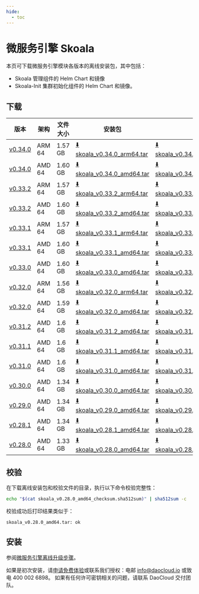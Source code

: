```yaml
---
hide:
  - toc
---
```


# 微服务引擎 Skoala

本页可下载微服务引擎模块各版本的离线安装包，其中包括：

- Skoala 管理组件的 Helm Chart 和镜像
- Skoala-Init 集群初始化组件的 Helm Chart 和镜像。

## 下载

| 版本 | 架构 | 文件大小 | 安装包 |  校验文件 | 更新日期   |
| --- | ----- | ----- | ------ | ------- | --------- |
| [v0.34.0](../../skoala/intro/release-notes.md) | ARM 64 | 1.57 GB | [:arrow_down: skoala_v0.34.0_arm64.tar](https://qiniu-download-public.daocloud.io/DaoCloud_Enterprise/skoala_v0.34.0_arm64.tar) | [:arrow_down: skoala_v0.34.0_arm64_checksum.sha512sum](https://qiniu-download-public.daocloud.io/DaoCloud_Enterprise/skoala_v0.34.0_arm64_checksum.sha512sum) | 2024-02-02 |
| [v0.34.0](../../skoala/intro/release-notes.md) | AMD 64 | 1.60 GB | [:arrow_down: skoala_v0.34.0_amd64.tar](https://qiniu-download-public.daocloud.io/DaoCloud_Enterprise/skoala_v0.34.0_amd64.tar) | [:arrow_down: skoala_v0.34.0_amd64_checksum.sha512sum](https://qiniu-download-public.daocloud.io/DaoCloud_Enterprise/skoala_v0.34.0_amd64_checksum.sha512sum) | 2024-02-02 |
| [v0.33.2](../../skoala/intro/release-notes.md) | ARM 64 | 1.57 GB | [:arrow_down: skoala_v0.33.2_arm64.tar](https://qiniu-download-public.daocloud.io/DaoCloud_Enterprise/skoala_v0.33.2_arm64.tar) | [:arrow_down: skoala_v0.33.2_arm64_checksum.sha512sum](https://qiniu-download-public.daocloud.io/DaoCloud_Enterprise/skoala_v0.33.2_arm64_checksum.sha512sum) | 2024-02-01 |
| [v0.33.2](../../skoala/intro/release-notes.md) | AMD 64 | 1.60 GB | [:arrow_down: skoala_v0.33.2_amd64.tar](https://qiniu-download-public.daocloud.io/DaoCloud_Enterprise/skoala_v0.33.2_amd64.tar) | [:arrow_down: skoala_v0.33.2_amd64_checksum.sha512sum](https://qiniu-download-public.daocloud.io/DaoCloud_Enterprise/skoala_v0.33.2_amd64_checksum.sha512sum) | 2024-02-01 |
| [v0.33.1](../../skoala/intro/release-notes.md) | ARM 64 | 1.57 GB | [:arrow_down: skoala_v0.33.1_arm64.tar](https://qiniu-download-public.daocloud.io/DaoCloud_Enterprise/skoala_v0.33.1_arm64.tar) | [:arrow_down: skoala_v0.33.1_arm64_checksum.sha512sum](https://qiniu-download-public.daocloud.io/DaoCloud_Enterprise/skoala_v0.33.1_arm64_checksum.sha512sum) | 2024-01-30 |
| [v0.33.1](../../skoala/intro/release-notes.md) | AMD 64 | 1.60 GB | [:arrow_down: skoala_v0.33.1_amd64.tar](https://qiniu-download-public.daocloud.io/DaoCloud_Enterprise/skoala_v0.33.1_amd64.tar) | [:arrow_down: skoala_v0.33.1_amd64_checksum.sha512sum](https://qiniu-download-public.daocloud.io/DaoCloud_Enterprise/skoala_v0.33.1_amd64_checksum.sha512sum) | 2024-01-30 |
| [v0.33.0](../../skoala/intro/release-notes.md) | AMD 64 | 1.60 GB | [:arrow_down: skoala_v0.33.0_amd64.tar](https://qiniu-download-public.daocloud.io/DaoCloud_Enterprise/skoala_v0.33.0_amd64.tar) | [:arrow_down: skoala_v0.33.0_amd64_checksum.sha512sum](https://qiniu-download-public.daocloud.io/DaoCloud_Enterprise/skoala_v0.33.0_amd64_checksum.sha512sum) | 2024-01-29 |
| [v0.32.0](../../skoala/intro/release-notes.md) | ARM 64 | 1.56 GB | [:arrow_down: skoala_v0.32.0_arm64.tar](https://qiniu-download-public.daocloud.io/DaoCloud_Enterprise/skoala_v0.32.0_arm64.tar) | [:arrow_down: skoala_v0.32.0_arm64_checksum.sha512sum](https://qiniu-download-public.daocloud.io/DaoCloud_Enterprise/skoala_v0.32.0_arm64_checksum.sha512sum) | 2024-01-18 |
| [v0.32.0](../../skoala/intro/release-notes.md) | AMD 64 | 1.59 GB | [:arrow_down: skoala_v0.32.0_amd64.tar](https://qiniu-download-public.daocloud.io/DaoCloud_Enterprise/skoala_v0.32.0_amd64.tar) | [:arrow_down: skoala_v0.32.0_amd64_checksum.sha512sum](https://qiniu-download-public.daocloud.io/DaoCloud_Enterprise/skoala_v0.32.0_amd64_checksum.sha512sum) | 2024-01-18 |
| [v0.31.2](../../skoala/intro/release-notes.md) | AMD 64 | 1.6 GB | [:arrow_down: skoala_v0.31.2_amd64.tar](https://qiniu-download-public.daocloud.io/DaoCloud_Enterprise/skoala_v0.31.2_amd64.tar) | [:arrow_down: skoala_v0.31.2_amd64_checksum.sha512sum](https://qiniu-download-public.daocloud.io/DaoCloud_Enterprise/skoala_v0.31.2_amd64_checksum.sha512sum) | 2024-01-03 |
| [v0.31.1](../../skoala/intro/release-notes.md) | AMD 64 | 1.6 GB | [:arrow_down: skoala_v0.31.1_amd64.tar](https://qiniu-download-public.daocloud.io/DaoCloud_Enterprise/skoala_v0.31.1_amd64.tar) | [:arrow_down: skoala_v0.31.1_amd64_checksum.sha512sum](https://qiniu-download-public.daocloud.io/DaoCloud_Enterprise/skoala_v0.31.1_amd64_checksum.sha512sum) | 2023-12-26 |
| [v0.31.0](../../skoala/intro/release-notes.md) | AMD 64 | 1.6 GB | [:arrow_down: skoala_v0.31.0_amd64.tar](https://qiniu-download-public.daocloud.io/DaoCloud_Enterprise/skoala_v0.31.0_amd64.tar) | [:arrow_down: skoala_v0.31.0_amd64_checksum.sha512sum](https://qiniu-download-public.daocloud.io/DaoCloud_Enterprise/skoala_v0.31.0_amd64_checksum.sha512sum) | 2023-12-26 |
| [v0.30.0](../../skoala/intro/release-notes.md) | AMD 64 | 1.34 GB | [:arrow_down: skoala_v0.30.0_amd64.tar](https://qiniu-download-public.daocloud.io/DaoCloud_Enterprise/skoala_v0.30.0_amd64.tar) | [:arrow_down: skoala_v0.30.0_amd64_checksum.sha512sum](https://qiniu-download-public.daocloud.io/DaoCloud_Enterprise/skoala_v0.30.0_amd64_checksum.sha512sum) | 2023-12-01 |
| [v0.29.0](../../skoala/intro/release-notes.md) | AMD 64 | 1.34 GB | [:arrow_down: skoala_v0.29.0_amd64.tar](https://qiniu-download-public.daocloud.io/DaoCloud_Enterprise/skoala_v0.29.0_amd64.tar) | [:arrow_down: skoala_v0.29.0_amd64_checksum.sha512sum](https://qiniu-download-public.daocloud.io/DaoCloud_Enterprise/skoala_v0.29.0_amd64_checksum.sha512sum) | 2023-11-27 |
| [v0.28.1](../../skoala/intro/release-notes.md) | AMD 64 | 1.34 GB | [:arrow_down: skoala_v0.28.1_amd64.tar](https://qiniu-download-public.daocloud.io/DaoCloud_Enterprise/skoala_v0.28.1_amd64.tar) | [:arrow_down: skoala_v0.28.1_amd64_checksum.sha512sum](https://qiniu-download-public.daocloud.io/DaoCloud_Enterprise/skoala_v0.28.1_amd64_checksum.sha512sum) | 2023-11-01 |
| [v0.28.0](../../skoala/intro/release-notes.md) | AMD 64 | 1.33 GB | [:arrow_down: skoala_v0.28.0_amd64.tar](https://qiniu-download-public.daocloud.io/DaoCloud_Enterprise/skoala_v0.28.0_amd64.tar) | [:arrow_down: skoala_v0.28.0_amd64_checksum.sha512sum](https://qiniu-download-public.daocloud.io/DaoCloud_Enterprise/skoala_v0.28.0_amd64_checksum.sha512sum) | 2023-10-27 |

## 校验

在下载离线安装包和校验文件的目录，执行以下命令校验完整性：

```sh
echo "$(cat skoala_v0.28.0_amd64_checksum.sha512sum)" | sha512sum -c
```

校验成功后打印结果类似于：

```none
skoala_v0.28.0_amd64.tar: ok
```

## 安装

参阅[微服务引擎离线升级步骤](../../skoala/quickstart/skoala.md#_11)。

如果是初次安装，请[申请免费体验](../../dce/license0.md)或联系我们授权：电邮 info@daocloud.io 或致电 400 002 6898。
如果有任何许可密钥相关的问题，请联系 DaoCloud 交付团队。
